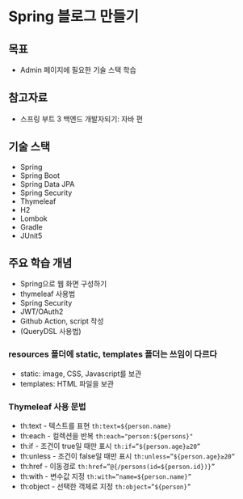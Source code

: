 # Spring 블로그 만들기

## 목표
- Admin 페이지에 필요한 기술 스택 학습

## 참고자료
- 스프링 부트 3 백엔드 개발자되기: 자바 편 

## 기술 스택
- Spring
- Spring Boot
- Spring Data JPA
- Spring Security
- Thymeleaf
- H2
- Lombok
- Gradle
- JUnit5

## 주요 학습 개념
- Spring으로 웹 화면 구성하기
- thymeleaf 사용법
- Spring Security
- JWT/OAuth2
- Github Action, script 작성
- (QueryDSL 사용법)

### resources 폴더에 static, templates 폴더는 쓰임이 다르다 
- static: image, CSS, Javascript를 보관
- templates: HTML 파일을 보관

### Thymeleaf 사용 문법
- th:text - 텍스트를 표현 	`th:text=${person.name}`
- th:each - 컬렉션을 반복	`th:each="person:${persons}"`
- th:if - 조건이 true일 때만 표시 `th:if=”${person.age}≥20”`
- th:unless - 조건이 false일 때만 표시 `th:unless=”${person.age}≥20”`
- th:href - 이동경로 `th:href=”@{/persons(id=${person.id})}”`
- th:with - 변수값 지정 `th:with=”name=${person.name}”`
- th:object - 선택한 객체로 지정 `th:object=”${person}”`